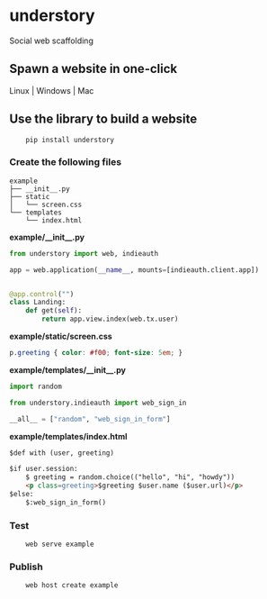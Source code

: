 # understory

Social web scaffolding

## Spawn a website in one-click

Linux | Windows | Mac

## Use the library to build a website

```shell
    pip install understory
```

### Create the following files

```
example
├── __init__.py
├── static
│   └── screen.css
└── templates
    └── index.html
```

**example/\_\_init\_\_.py**

```python
from understory import web, indieauth

app = web.application(__name__, mounts=[indieauth.client.app])


@app.control("")
class Landing:
    def get(self):
        return app.view.index(web.tx.user)
```

**example/static/screen.css**

```css
p.greeting { color: #f00; font-size: 5em; }
```

**example/templates/\_\_init\_\_.py**

```python
import random

from understory.indieauth import web_sign_in

__all__ = ["random", "web_sign_in_form"]
```

**example/templates/index.html**

```html
$def with (user, greeting)

$if user.session:
    $ greeting = random.choice(("hello", "hi", "howdy"))
    <p class=greeting>$greeting $user.name ($user.url)</p>
$else:
    $:web_sign_in_form()
```

### Test

```shell
    web serve example
```

### Publish

```shell
    web host create example
```
